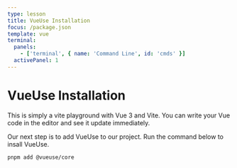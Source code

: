 ```yaml
---
type: lesson
title: VueUse Installation
focus: /package.json
template: vue
terminal:
  panels:
    - ['terminal', { name: 'Command Line', id: 'cmds' }]
  activePanel: 1
---
```


# VueUse Installation

This is simply a vite playground with Vue 3 and Vite. You can write your Vue code in the editor and see it update immediately.

Our next step is to add VueUse to our project. Run the command below to insall VueUse.

```bash
pnpm add @vueuse/core
```
